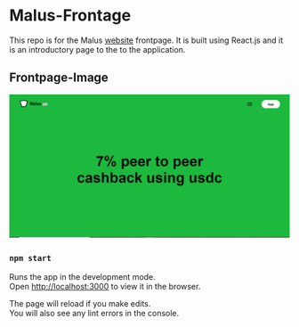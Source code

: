 # Malus-Frontage

This repo is for the Malus [website](https://malus.fi) frontpage. It is built using React.js and it is an introductory page to the to the application.

## Frontpage-Image

![](public/malus-frontpage.PNG)

### `npm start`

Runs the app in the development mode.\
Open [http://localhost:3000](http://localhost:3000) to view it in the browser.

The page will reload if you make edits.\
You will also see any lint errors in the console.

